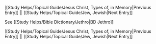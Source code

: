 [[Study Helps/Topical Guide/Jesus Christ, Types of, in Memory|Previous Entry]]  ||  [[Study Helps/Topical Guide/Jew, Jewish|Next Entry]]

 See [[Study Helps/Bible Dictionary/Jethro|BD Jethro]]

[[Study Helps/Topical Guide/Jesus Christ, Types of, in Memory|Previous Entry]]  ||  [[Study Helps/Topical Guide/Jew, Jewish|Next Entry]]